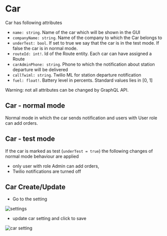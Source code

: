 
# Car

Car has following attributes

- `name: string`. Name of the car which will be shown in the GUI
- `companyName: string`. Name of the company to which the Car belongs to
- `underTest: bool`. If set to true we say that the car is in the test mode. If false the car is in normal mode.
- `routeId: int!`. Id of the Route entity. Each car can have assigned a Route
- `carAdminPhone: string`. Phone to which the notification about station departure will be delivered
- `callTwiml: string`. Twilio ML for station departure notification
- `fuel: float!`. Battery level in percents. Standard values lies in [0, 1]

Warning: not all attributes can be changed by GraphQL API.

## Car - normal mode

Normal mode in which the car sends notification and users with User role can add orders.

## Car - test mode

If the car is marked as test (`underTest = true`) the following changes of normal mode behaviour are applied

- only user with role Admin can add orders,
- Twilio notifications are turned off


## Car Create/Update

- Go to the setting

![settings](./img/SettingsEntry.png)

- update car setting and click to save

![car setting](./img/CarSetting.png)
